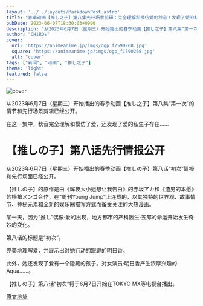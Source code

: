 ```yaml
---
layout: '../../layouts/MarkdownPost.astro'
title: "春季动画【推し之子】第八集先行场景剪辑：完全理解和模仿爱的秋音！发现了爱的私生子存在……"
pubDate: 2023-06-07T18:30:03+0900
description: "从2023年6月7日（星期三）开始播出的春季动画【推し之子】第八集“第一次”的情节和先行场景剪辑已经公开。"
author: "CHiRO★"
cover:
  url: 'https://animeanime.jp/imgs/ogp_f/590268.jpg'
  square: 'https://animeanime.jp/imgs/ogp_f/590268.jpg'
  alt: "cover"
tags: ["新闻", "动画", "推し之子"]
theme: 'light'
featured: false
---
```


![cover](https://animeanime.jp/imgs/ogp_f/590268.jpg)

从2023年6月7日（星期三）开始播出的春季动画【推し之子】第八集“第一次”的情节和先行场景剪辑已经公开。

在这一集中，秋音完全理解和模仿了爱，还发现了爱的私生子存在……

# 【推しの子】第八话先行情报公开

从2023年6月7日（星期三）开始播出的春季动画【推しの子】第八话“初次”情报和先行场面已经公开。

【推しの子】的原作是由《辉夜大小姐想让我告白》的赤坂アカ和《渣男的本愿》的横槍メンゴ合作，在“周刊Young Jump”上连载的，以其独特的世界观、故事情节、神秘元素和全新的娱乐圈描写方式而备受关注的大热漫画。

某一天，因为“推し”偶像·爱的出现，地方都市的产科医生·五郎的命运开始发生奇妙的变化。

第八话的标题是“初次”。

完美地理解爱，并展示出对她行动的跟踪的明日香。

此外，她还发现了爱有一个隐藏的孩子。对女演员·明日香产生浓厚兴趣的Aqua……。

【推しの子】第八话“初次”将于6月7日开始在TOKYO MX等电视台播出。

  [原文地址](https://animeanime.jp/article/2023/06/07/77795.html)